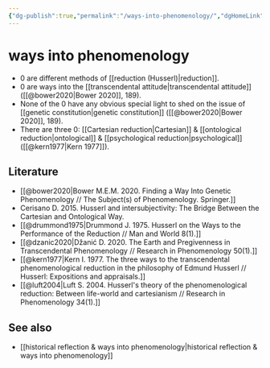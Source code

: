 ```yaml
---
{"dg-publish":true,"permalink":"/ways-into-phenomenology/","dgHomeLink":false,"dgPassFrontmatter":false}
---
```


# ways into phenomenology
- 0 are different methods of [[reduction (Husserl)|reduction]].
- 0 are ways into the [[transcendental attitude|transcendental attitude]] ([[@bower2020|Bower 2020]], 189).
- None of the 0 have any obvious special light to shed on the issue of [[genetic constitution|genetic constitution]] ([[@bower2020|Bower 2020]], 189).
- There are three 0: [[Cartesian reduction|Cartesian]] & [[ontological reduction|ontological]] & [[psychological reduction|psychological]] ([[@kern1977|Kern 1977]]).


## Literature
- [[@bower2020|Bower M.E.M. 2020. Finding a Way Into Genetic Phenomenology // The Subject(s) of Phenomenology. Springer.]]
- Cerisano D. 2015. Husserl and intersubjectivity: The Bridge Between the Cartesian and Ontological Way.
- [[@drummond1975|Drummond J. 1975. Husserl on the Ways to the Performance of the Reduction // Man and World 8(1).]]
- [[@dzanic2020|Džanić D. 2020. The Earth and Pregivenness in Transcendental Phenomenology // Research in Phenomenology 50(1).]]
- [[@kern1977|Kern I. 1977. The three ways to the transcendental phenomenological reduction in the philosophy of Edmund Husserl // Husserl: Expositions and appraisals.]]
- [[@luft2004|Luft S. 2004. Husserl's theory of the phenomenological reduction: Between life-world and cartesianism // Research in Phenomenology 34(1).]]


## See also
- [[historical reflection & ways into phenomenology|historical reflection & ways into phenomenology]]